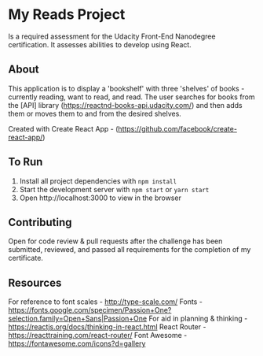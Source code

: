 # My Reads Project

Is a required assessment for the Udacity Front-End Nanodegree certification. It assesses abilities to develop using React.

## About

This application is to display a 'bookshelf' with three 'shelves' of books - currently reading, want to read, and read. The user searches for books from the [API] library (https://reactnd-books-api.udacity.com/) and then adds them or moves them to and from the desired shelves.

Created with Create React App - (https://github.com/facebook/create-react-app/)

## To Run
1. Install all project dependencies with `npm install`
2. Start the development server with `npm start` or `yarn start`
3. Open http://localhost:3000 to view in the browser


## Contributing

Open for code review & pull requests after the challenge has been submitted, reviewed, and passed all requirements for the completion of my certificate.

## Resources

For reference to font scales - http://type-scale.com/
Fonts - https://fonts.google.com/specimen/Passion+One?selection.family=Open+Sans|Passion+One
For aid in planning & thinking - https://reactjs.org/docs/thinking-in-react.html
React Router - https://reacttraining.com/react-router/
Font Awesome - https://fontawesome.com/icons?d=gallery
